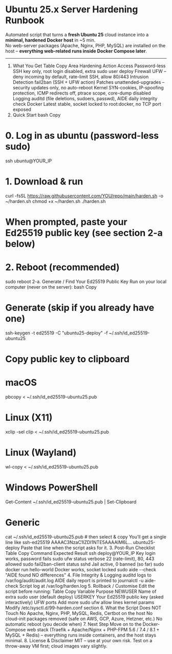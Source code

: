 # Ubuntu 25.x Server Hardening Runbook

Automated script that turns a **fresh Ubuntu 25** cloud instance into a **minimal, hardened Docker host** in ~5 min.  
No web-server packages (Apache, Nginx, PHP, MySQL) are installed on the host – **everything web-related runs inside Docker Compose later**.

---

1. What You Get
Table
Copy
Area	Hardening Action
Access	Password-less SSH key only, root login disabled, extra sudo user deploy
Firewall	UFW – deny incoming by default, rate-limit SSH, allow 80/443
Intrusion Detection	fail2ban (SSH + UFW action)
Patches	unattended-upgrades – security updates only, no auto-reboot
Kernel	SYN-cookies, IP-spoofing protection, ICMP redirects off, ptrace scope, core-dump disabled
Logging	auditd (file deletions, sudoers, passwd), AIDE daily integrity check
Docker	Latest stable, socket locked to root:docker, no TCP port exposed
2. Quick Start
bash
Copy
# 0. Log in as ubuntu (password-less sudo)
ssh ubuntu@YOUR_IP

# 1. Download & run
curl -fsSL https://raw.githubusercontent.com/YOU/repo/main/harden.sh -o ~/harden.sh
chmod +x ~/harden.sh
./harden.sh
# When prompted, paste your **Ed25519 public key** (see section 2-a below)

# 2. Reboot (recommended)
sudo reboot
2-a. Generate / Find Your Ed25519 Public Key
Run on your local computer (never on the server):
bash
Copy
# Generate (skip if you already have one)
ssh-keygen -t ed25519 -C "ubuntu25-deploy" -f ~/.ssh/id_ed25519-ubuntu25

# Copy public key to clipboard
# macOS
pbcopy < ~/.ssh/id_ed25519-ubuntu25.pub
# Linux (X11)
xclip -sel clip < ~/.ssh/id_ed25519-ubuntu25.pub
# Linux (Wayland)
wl-copy < ~/.ssh/id_ed25519-ubuntu25.pub
# Windows PowerShell
Get-Content ~/.ssh/id_ed25519-ubuntu25.pub | Set-Clipboard
# Generic
cat ~/.ssh/id_ed25519-ubuntu25.pub   # then select & copy
You’ll get a single line like
ssh-ed25519 AAAAC3NzaC1lZDI1NTE5AAAAIM6L… ubuntu25-deploy
Paste that line when the script asks for it.
3. Post-Run Checklist
Table
Copy
Command	Expected Result
ssh deploy@YOUR_IP	Key login works, password fails
sudo ufw status verbose	22 (rate-limit), 80, 443 allowed
sudo fail2ban-client status sshd	Jail active, 0 banned (so far)
sudo docker run hello-world	Docker works, socket locked
sudo aide --check	"AIDE found NO differences"
4. File Integrity & Logging
auditd logs to /var/log/audit/audit.log
AIDE daily report is printed to journalctl -u aide-check
Script log at /var/log/harden.log
5. Rollback / Customise
Edit the script before running:
Table
Copy
Variable	Purpose
NEWUSER	Name of extra sudo user (default deploy)
USERKEY	Your Ed25519 public key (asked interactively)
UFW ports	Add more sudo ufw allow <port> lines
kernel params	Modify /etc/sysctl.d/99-harden.conf section
6. What the Script Does NOT Touch
No Apache, Nginx, PHP, MySQL, Redis, Certbot on the host
No cloud-init packages removed (safe on AWS, GCP, Azure, Hetzner, etc.)
No automatic reboot (you decide when)
7. Next Step
Move on to the Docker-Compose web stack (Traefik + Apache/Nginx + PHP-FPM 5.6 / 7.4 / 8.1 + MySQL + Redis) – everything runs inside containers, and the host stays minimal.
8. License & Disclaimer
MIT – use at your own risk.
Test on a throw-away VM first; cloud images vary slightly.
